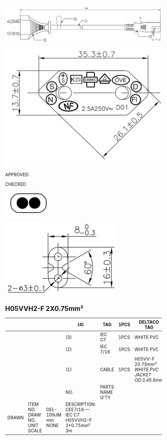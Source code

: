 ![](_page_0_Figure_0.jpeg)

![](_page_0_Figure_1.jpeg)

APPROVED

CHECKED

![](_page_0_Figure_2.jpeg)

![](_page_0_Figure_3.jpeg)

## H05VVH2-F 2X0.75mm²

|       |                                       |                         | (4)                                                           | TAG               | 1PCS | DELTACO TAG                                         |               |
|-------|---------------------------------------|-------------------------|---------------------------------------------------------------|-------------------|------|-----------------------------------------------------|---------------|
|       |                                       |                         | (3)                                                           | IEC C7            | 1PCS | WHITE PVC                                           |               |
|       |                                       |                         | (2)                                                           | IEC 7/16          | 1PCS | WHITE PVC                                           |               |
|       |                                       |                         | (1)                                                           | CABLE             | 1PCS | H05VV-F 2*0.75mm²<br> WHITE PVC JACKET OD:3.4*5.6mm |               |
|       |                                       |                         | NO.                                                           | PARTS NAME   Q'TY |      |                                                     | SPECIFICATION |
| DRAWN | ITEM NO.<br>DRAW NO.<br>UNIT<br>SCALE | DEL-109JM<br>mm<br>NONE | DESCRIPTION:<br>CEE7/16 — IEC C7<br>H05VVH2-F 2*0.75mm²<br>3m |                   |      |                                                     | онио Служб    |